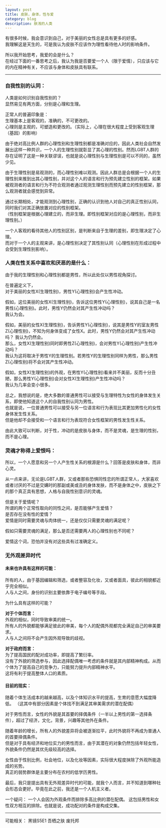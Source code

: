 ```yaml
---
layout: post
title: 皮肤，身体，性与爱
category: blog
description: 肤浅的人类
---
```


有很多时候，我会意识到自己，对于美丽的女性总是具有更多的好感。  
我理解这是天生的，可是我认为皮肤不应该作为理性看待他人时的影响条件。

所以我开始思考，我爱的会是什么？  
在经过下面的一番思考之后，我认为我是否要爱一个人（限于爱情），只应该与它的内在精神有关，不应该与身体和皮肤具有联系。

---

### 自我性别的认同：

人类是如何识别自我性别的？  
显然易见有两方面，分别是心理和生理。

正常人的普遍印象是：  
生理基本上是客观的，准确的，不可更改的。  
心理则是主观的，可塑造和更改的。（实际上，心理在很大程度上受到客观生理（基因）的影响）


由于绝对高比例人群的心理性别和生理性别都是准确对应的，因此人类社会自然发展出这样一种共识，一个人的生理性别就彰显了其心理的性别。然而LGBT人群的存在证明了这是一种关联谬误，也就是说心理性别与生理性别是可以不同的，虽然少见。

由于生理性别是易观测的，而心理性别难以观测。因此人群总是会根据一个人的生理性别来推到出其心理性别，并对这个人的语言和行为预先建立性别的框架。如果被观测者的语言和行为不符合观测者通过观测生理性别而预先建立的性别框架，那么观测者就会感觉到异常。

通过长期相处，才能观测到心理性别，正确的认识到他人对自己的真正性别认同，同时我们对其正确放置对应的性别框架。  
（性别框架是根据心理建立的，而非生理。即性别框架对应的是心理性别，而非生理性别。）


一个人客观的看待其他人的性别区别，是判断来自于生理的差别，即生理决定了心理。  
而对于一个人的主观来讲，是心理性别决定了其性别认同（心理性别在形成过程中会受到生理性别影响）。



### 人类在性关系中喜欢和厌恶的是什么：

由于我的生理性别和心理性别都是男性，所以此处仅以男性视角探讨。

在普遍定义下，  
对于美丽的女性X(生理性别)，男性Y(心理性别)会产生性冲动。

假如，这位美丽的女性X(生理性别)，告诉这位男性Y(心理性别)，说其自己是一名男性(心理性别)。此时，男性Y仍然会对其产生性冲动吗？  
我认为会。

假如，美丽的女性X(生理性别)，告诉男性Y(心理性别)，说其是男性Y的室友男性Z(心理性别)，不知为何身体变成了女性X。此时，男性Y仍然会对其产生性冲动吗？
我认为仍然会。  
那么，女性X(生理性别)同时即男性Z(心理性别)，会对男性Y(心理性别)产生性冲动吗？  
我认为这将取决于男性Y的生理性别。若男性Y的生理性别同样为男性，那么男性Z(心理性别)将不会对其产生性冲动。

假如，女性X(生理性别)的外观，在男性Y(心理性别)看来并不美丽，反而十分丑陋，那么男性Y(心理性别)会对女性X(生理性别)产生性冲动吗？  
我认为几率会变小很多。


总之，我想说的是，绝大多数的普通男性可以接受与生理特性为女性的身体发生关系，即使他知道这个人的自我性别认同为男性。  
也就是说，一位普通男性可以接受与另一位语言和行为表现比其更加男性化的女性身体发生性关系。  
但是他却不会接受和一个语言和行为表现符合女性框架的男性发生性关系。


由此大致可以判断，对于性，冲动的是皮肤与身体，而不是灵魂，是生理的性别，而不是心理。



### 灵魂才称得上爱恨吗：

所以，一个人愿意和另一个人产生性关系的根源是什么？回答是皮肤和身体，而非心灵。  

从一点来讲，无论是LGBT人群，又或者那些恐惧同性恋的所谓正常人，大家喜欢或者讨厌的不过是交媾时的那副或美或丑的身体发肤，而不是身体之中，皮肤之下的那个真正具有思想，人格与自我性别意识的灵魂。 

但是关于爱情呢？  
所谓的两个正常性取向的同性之间，是否能够产生爱情？  
是否存在没有性的爱情？  
爱情是同时需要灵魂与肉体统一，还是仅仅只需要灵魂的满足呢？  

假如只需要灵魂的满足，那么是否还需要两人的心理性别也不同呢？

爱情这个词，恐怕并没有对这些具有过准确定义。


### 无外观差异时代

#### 未来也许具有这样的可能：

所有的人，由于基因编辑和筛选，或者整容及化妆，又或者面具，彼此的相貌都近乎完全相似。  
人与人之间，身份的识别主要依靠于电子编号等手段。

为什么具有这样的可能？

**对于个体而言：**  
外观的相似，同时导致审美的统一。  
所有人的外貌都能够满足彼此的审美，每个人的配偶外观都完全满足自己的审美要求。  
人与人之间将不会产生因外观导致的歧视。

**对于政府而言：**  
为了提高国民的配对成功率，即提高了繁衍率。  
没有了外貌的筛选参与，因此选择配偶唯一考虑的条件就是其内部精神构成。从而个体为了提高自己的竞争力，只能努力提升内部精神水平。  
这将有利于提高整体人口的素质。


#### 目前的现实：

随着个体生活成本的越来越高，以及个体知识水平的提高，生育的意愿大幅度降低。
（这其中有部分因素是个体找不到满足其审美需求的潜在配偶）

对于男性而言，女性的外貌是其首要的择偶条件（一半以上男性的第一选择条件），超过了经济，文化，背景，兴趣等其他外在条件。

随着年龄的增长，所有人的外貌差异将会被逐渐拉平，此时外貌将不再成为普通人的首要择偶条件。  
但是对于具有经济和地位实力的男性而言，由于其潜在的对象仍然包括年轻女性，外貌条件仍然是其优先级较高的选择。

女性由于性别比例，社会地位，以及化妆等因素，实际很大程度抹除了外观所能造成的劣势。  
真正的弱势群体是主要分布在农村的低学历男性。


最后，我只是提出具有无外观差异时代的可能，就我个人而言，并不知道到哪种社会形态会更好。毕竟在此之前，我还是一个人机主义者。


一个疑问：
一个人会因为外观条件而排除多高比例的潜在配偶。
这包括男性和女性双方相互的排除。也就是说，成功配对的条件是构成交集。


---

可能相关：
黑镜S5E1
吾栖之肤
废托邦
